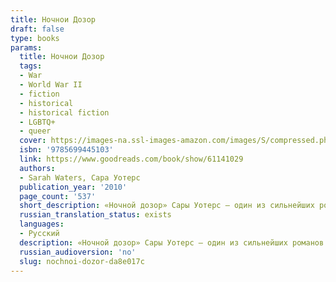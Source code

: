 ```yaml
---
title: Ночнои Дозор
draft: false
type: books
params:
  title: Ночнои Дозор
  tags:
  - War
  - World War II
  - fiction
  - historical
  - historical fiction
  - LGBTQ+
  - queer
  cover: https://images-na.ssl-images-amazon.com/images/S/compressed.photo.goodreads.com/books/1653154013i/61141029.jpg
  isbn: '9785699445103'
  link: https://www.goodreads.com/book/show/61141029
  authors:
  - Sarah Waters, Сара Уотерс
  publication_year: '2010'
  page_count: '537'
  short_description: «Ночной дозор» Сары Уотерс — один из сильнейших романов прославленного автора «Тонкой работы» и «Бархатных коготков», также вошедший в шортлист Букеровской премии. На этот раз викторианской Англии...
  russian_translation_status: exists
  languages:
  - Русский
  description: «Ночной дозор» Сары Уотерс — один из сильнейших романов прославленного автора «Тонкой работы» и «Бархатных коготков», также вошедший в шортлист Букеровской премии. На этот раз викторианской Англии писательница предпочла Англию военную и послевоенную. Несколько историй беззаветной любви и невольного предательства сложно переплетенными нитями пронизывают всю романную ткань, а прихотливая хронология повествования заставляет, перелистнув последнюю страницу, тут же вернуться к первой.
  russian_audioversion: 'no'
  slug: nochnoi-dozor-da8e017c
---
```


